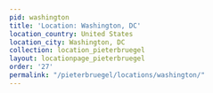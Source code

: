 ```yaml
---
pid: washington
title: 'Location: Washington, DC'
location_country: United States
location_city: Washington, DC
collection: location_pieterbruegel
layout: locationpage_pieterbruegel
order: '27'
permalink: "/pieterbruegel/locations/washington/"
---
```

